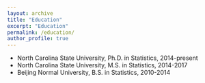 ```yaml
---
layout: archive
title: "Education"
excerpt: "Education"
permalink: /education/
author_profile: true
---
```


* North Carolina State University, Ph.D. in Statistics, 2014-present
* North Carolina State University, M.S. in Statistics, 2014-2017
* Beijing Normal University, B.S. in Statistics, 2010-2014

